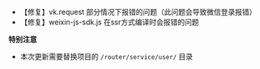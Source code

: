 * 【修复】vk.request 部分情况下报错的问题（此问题会导致微信登录报错）
* 【修复】weixin-js-sdk.js 在ssr方式编译时会报错的问题

**特别注意**

* 本次更新需要替换项目的 `/router/service/user/` 目录
